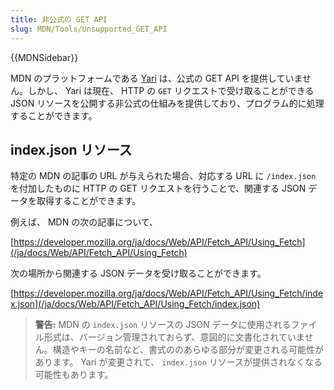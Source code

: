 ```yaml
---
title: 非公式の GET API
slug: MDN/Tools/Unsupported_GET_API
---
```


{{MDNSidebar}}

MDN のプラットフォームである [Yari](https://github.com/mdn/yari) は、公式の GET API を提供していません。しかし、 Yari は現在、 HTTP の `GET` リクエストで受け取ることができる JSON リソースを公開する非公式の仕組みを提供しており、プログラム的に処理することができます。

## index.json リソース

特定の MDN の記事の URL が与えられた場合、対応する URL に `/index.json` を付加したものに HTTP の GET リクエストを行うことで、関連する JSON データを取得することができます。

例えば、 MDN の次の記事について、

[https://developer.mozilla.org/ja/docs/Web/API/Fetch_API/Using_Fetch](/ja/docs/Web/API/Fetch_API/Using_Fetch)

次の場所から関連する JSON データを受け取ることができます。

[https://developer.mozilla.org/ja/docs/Web/API/Fetch_API/Using_Fetch/index.json](/ja/docs/Web/API/Fetch_API/Using_Fetch/index.json)

> **警告:** MDN の `index.json` リソースの JSON データに使用されるファイル形式は、バージョン管理されておらず、意図的に文書化されていません。構造やキーの名前など、書式ののあらゆる部分が変更される可能性があります。 Yari が変更されて、 `index.json` リソースが提供されなくなる可能性もあります。
